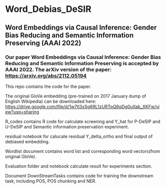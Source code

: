# Word_Debias_DeSIR

## Word Embeddings via Causal Inference: Gender Bias Reducing and Semantic Information Preserving (AAAI 2022)

### Our paper Word Embeddings via Causal Inference: Gender Bias Reducing and Semantic Information Preserving is accepted by AAAI 2022. The arXiv version of the paper: https://arxiv.org/abs/2112.05194

This repo contains the code for the paper.


The original GloVe embedding (pre-trained on 2017 January dump of English Wikipedia) can be downloaded here: https://drive.google.com/file/d/1w7tl3xSg69L1zURTpQ6qDg0uXab_XKFw/view?usp=sharing 


R_codes contains R code for calculate screening and Y_hat for P-DeSIP and U-DeSIP and Semantic information preservation experiment.

residual notebook for calucate residual Y_delta_ortho and final output of debiased embedding.

Wordlist document contains word list and corresponding word vectors(from original GloVe).

Evaluation folder and notebook calculate result for experiments section.

Document DownStreamTasks contains code for training the downstream task, including POS, POS chunking and NER.